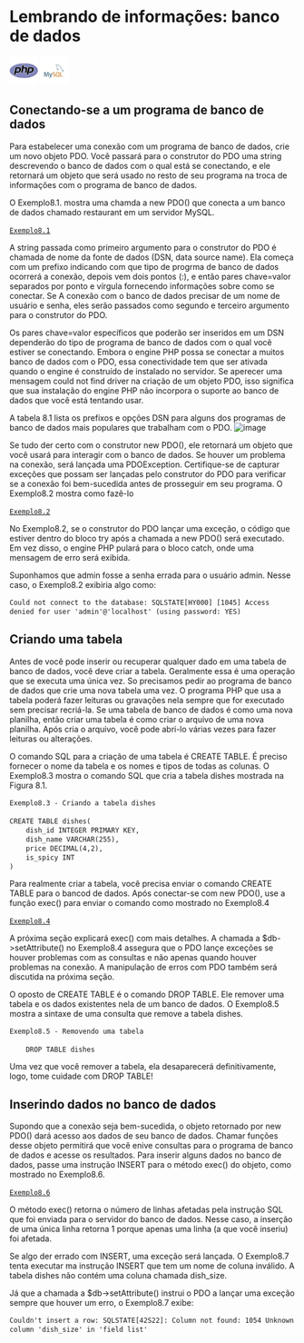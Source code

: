 # Lembrando de informações: banco de dados
<code><img height="50" src="https://raw.githubusercontent.com/github/explore/80688e429a7d4ef2fca1e82350fe8e3517d3494d/topics/php/php.png"></code>
<code><img height="50" src="https://raw.githubusercontent.com/github/explore/80688e429a7d4ef2fca1e82350fe8e3517d3494d/topics/mysql/mysql.png"></code>

## Conectando-se a um programa de banco de dados
Para estabelecer uma conexão com um programa de banco de dados, crie um novo objeto PDO. Você passará para o construtor do PDO uma string descrevendo o banco de dados com o qual
está se conectando, e ele retornará um objeto que será usado no resto de seu programa na troca de informações com o programa de banco de dados.

O Exemplo8.1. mostra uma chamda a new PDO() que conecta a um banco de dados chamado restaurant em um servidor MySQL.

<code><a href="https://github.com/joao39780/Revisao_php-2021/blob/master/Banco_de_Dados/Exemplo8.1.php">Exemplo8.1</a></code>
  
A string passada como primeiro argumento para o construtor do PDO é chamada de nome da fonte de dados (DSN, data source name). Ela começa com um prefixo indicando com que tipo de
progrma de banco de dados ocorrerá a conexão, depois vem dois pontos (:), e então pares chave=valor separados por ponto e vírgula fornecendo informações sobre como se conectar. Se
A conexão com o banco de dados precisar de um nome de usuário e senha, eles serão passados como segundo e terceiro argumento para o construtor do PDO.

Os pares chave=valor específicos que poderão ser inseridos em um DSN dependerão do tipo de programa de banco de dados com o qual você estiver se conectando. Embora o engine PHP
possa se conectar a muitos banco de dados com o PDO, essa conectividade tem que ser ativada quando o engine é construído de instalado no servidor. Se aperecer uma mensagem 
could not find driver na criação de um objeto PDO, isso significa que sua instalação do engine PHP não incorpora o suporte ao banco de dados que você está tentando usar.

A tabela 8.1 lista os prefixos e opções DSN para alguns dos programas de banco de dados mais populares que trabalham com o PDO.
![image](https://user-images.githubusercontent.com/80215258/136878252-49db72e4-986f-4b8a-aba5-903f09e54a9f.png)

Se tudo der certo com o construtor new PDO(), ele retornará um objeto que você usará para interagir com o banco de dados. Se houver um problema na conexão, será lançada uma 
PDOException. Certifique-se de capturar exceções que possam ser lançadas pelo construtor do PDO para verificar se a conexão foi bem-sucedida antes de prosseguir em seu programa.
O Exemplo8.2 mostra como fazê-lo

<code><a href="https://github.com/joao39780/Revisao_php-2021/blob/master/Banco_de_Dados/Exemplo8.2.php">Exemplo8.2</a></code>

No Exemplo8.2, se o construtor do PDO lançar uma exceção, o código que estiver dentro do bloco try após a chamada a new PDO() será executado. Em vez disso, o engine PHP pulará 
para o bloco catch, onde uma mensagem de erro será exibida.

Suponhamos que admin fosse a senha errada para o usuário admin. Nesse caso, o Exemplo8.2 exibiria algo como:

	Could not connect to the database: SQLSTATE[HY000] [1045] Access denied for user 'admin'@'localhost' (using password: YES)

## Criando uma tabela
Antes de você pode inserir ou recuperar qualquer dado em uma tabela de banco de dados, você deve criar a tabela. Geralmente essa é uma operação que se executa uma única vez.
So precisamos pedir ao programa de banco de dados que crie uma nova tabela uma vez. O programa PHP que usa a tabela poderá fazer leituras ou gravações nela sempre que for 
executado sem precisar recriá-la. Se uma tabela de banco de dados é como uma nova planilha, então criar uma tabela é como criar o arquivo de uma nova planilha. Após cria o
arquivo, você pode abri-lo várias vezes para fazer leituras ou alterações.

O comando SQL para a criação de uma tabela é CREATE TABLE. É preciso fornecer o nome da tabela e os nomes e tipos de todas as colunas. O Exemplo8.3 mostra o comando SQL que cria
a tabela dishes mostrada na Figura 8.1.

	Exemplo8.3 - Criando a tabela dishes
	
	CREATE TABLE dishes(
		dish_id INTEGER PRIMARY KEY,
		dish_name VARCHAR(255),
		price DECIMAL(4,2),
		is_spicy INT
	)

Para realmente criar a tabela, você precisa enviar o comando CREATE TABLE para o bancod de dados. Após conectar-se com new PDO(), use a função exec() para enviar o comando
como mostrado no Exemplo8.4

<code><a href="https://github.com/joao39780/Revisao_php-2021/blob/master/Banco_de_Dados/Exemplo8.4.php">Exemplo8.4</a></code>

A próxima seção explicará exec() com mais detalhes. A chamada a $db->setAttribute() no Exemplo8.4 assegura que o PDO lançe exceções se houver problemas com as consultas e não 
apenas quando houver problemas na conexão. A manipulação de erros com PDO também será discutida na próxima seção.

O oposto de CREATE TABLE é o comando DROP TABLE. Ele remover uma tabela e os dados existentes nela de um banco de dados. O Exemplo8.5 mostra a sintaxe de uma consulta que remove
a tabela dishes.

	Exemplo8.5 - Removendo uma tabela
		
		DROP TABLE dishes

Uma vez que você remover a tabela, ela desaparecerá definitivamente, logo, tome cuidade com DROP TABLE!

## Inserindo dados no banco de dados
Supondo que a conexão seja bem-sucedida, o objeto retornado por new PDO() dará acesso aos dados de seu banco de dados. Chamar funções desse objeto permitirá que você enive
consultas para o programa de banco de dados e acesse os resultados. Para inserir alguns dados no banco de dados, passe uma instrução INSERT para o método exec() do objeto, como
mostrado no Exemplo8.6.

<code><a href="https://github.com/joao39780/Revisao_php-2021/blob/master/Banco_de_Dados/Exemplo8.6.php">Exemplo8.6</a></code>

O método exec() retorna o número de linhas afetadas pela instrução SQL que foi enviada para o servidor do banco de dados. Nesse caso, a inserção de uma única linha retorna 1
porque apenas uma linha (a que você inseriu) foi afetada.

Se algo der errado com INSERT, uma exceção será lançada. O Exemplo8.7 tenta executar ma instrução INSERT que tem um nome de coluna inválido. A tabela dishes não contém uma 
coluna chamada dish_size.

Já que a chamada a $db->setAttribute() instrui o PDO a lançar uma exceção sempre que houver um erro, o Exemplo8.7 exibe:

	Couldn't insert a row: SQLSTATE[42S22]: Column not found: 1054 Unknown column 'dish_size' in 'field list'